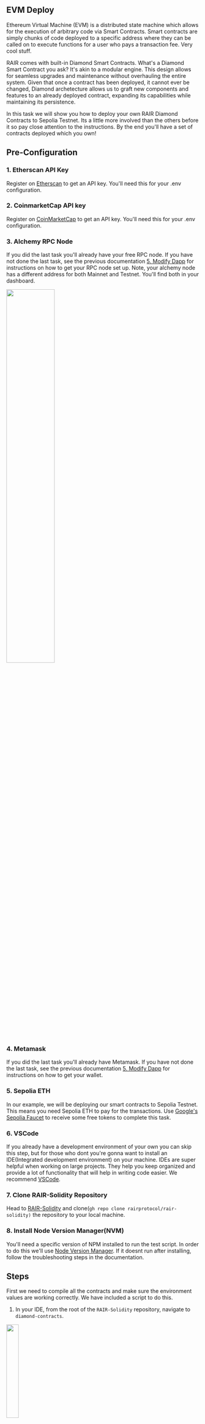 ## EVM Deploy
Ethereum Virtual Machine (EVM) is a distributed state machine which allows for the execution of arbitrary code via Smart Contracts. Smart contracts are simply chunks of code deployed to a specific address where they can be called on to execute functions for a user who pays a transaction fee. Very cool stuff.

RAIR comes with built-in Diamond Smart Contracts. What's a Diamond Smart Contract you ask? It's akin to a modular engine. This design allows for seamless upgrades and maintenance without overhauling the entire system. Given that once a contract has been deployed, it cannot ever be changed, Diamond archetecture allows us to graft new components and features to an already deployed contract, expanding its capabilities while maintaining its persistence.

In this task we will show you how to deploy your own RAIR Diamond Contracts to Sepolia Testnet. Its a little more involved than the others before it so pay close attention to the instructions. By the end you'll have a set of contracts deployed which you own! 

## Pre-Configuration
### 1. Etherscan API Key
Register on [Etherscan](https://etherscan.io/) to get an API key. You'll need this for your .env configuration.
### 2. CoinmarketCap API key
Register on [CoinMarketCap](https://coinmarketcap.com/) to get an API key. You'll need this for your .env configuration.
### 3. Alchemy RPC Node
If you did the last task you'll already have your free RPC node. If you have not done the last task, see the previous documentation [5. Modify Dapp](https://github.com/rairprotocol/dev-dapp-season1/blob/main/Season%201%20Tasks/5.%20Modify%20Dapp/README.md) for instructions on how to get your RPC node set up. Note, your alchemy node has a different address for both Mainnet and Testnet. You'll find both in your dashboard.

<img src="https://github.com/rairprotocol/dev-dapp-season1/blob/main/devdapp-assets/Season%201%20Tasks/6.%20EVM%20Deploy/1.png" width="50%"/>

### 4. Metamask
If you did the last task you'll already have Metamask. If you have not done the last task, see the previous documentation [5. Modify Dapp](https://github.com/rairprotocol/dev-dapp-season1/blob/main/Season%201%20Tasks/5.%20Modify%20Dapp/README.md) for instructions on how to get your wallet.
### 5. Sepolia ETH
In our example, we will be deploying our smart contracts to Sepolia Testnet. This means you need Sepolia ETH to pay for the transactions. Use [Google's Sepolia Faucet](https://cloud.google.com/application/web3/faucet/ethereum/sepolia) to receive some free tokens to complete this task.
### 6. VSCode
If you already have a development environment of your own you can skip this step, but for those who dont you're gonna want to install an IDE(Integrated development environment) on your machine. IDEs are super helpful when working on large projects. They help you keep organized and provide a lot of functionality that will help in writing code easier. We recommend [VSCode](https://code.visualstudio.com/).
### 7. Clone RAIR-Solidity Repository
Head to [RAIR-Solidity](https://github.com/rairprotocol/rair-solidity) and clone(```gh repo clone rairprotocol/rair-solidity)``` the repository to your local machine. 
### 8. Install Node Version Manager(NVM)
You'll need a specific version of NPM installed to run the test script. In order to do this we'll use [Node Version Manager](https://github.com/nvm-sh/nvm?tab=readme-ov-file#installing-and-updating). If it doesnt run after installing, follow the troubleshooting steps in the documentation.

## Steps
First we need to compile all the contracts and make sure the environment values are working correctly. We have included a script to do this. 
1. In your IDE, from the root of the ```RAIR-Solidity``` repository, navigate to ```diamond-contracts```.

<img src="https://github.com/rairprotocol/dev-dapp-season1/blob/main/devdapp-assets/Season%201%20Tasks/6.%20EVM%20Deploy/2.png" width="25%"/>

2. Run ```nvm use``` to read the ```.nvmrc``` file in the folder and install the appropriate Node version.

<img src="https://github.com/rairprotocol/dev-dapp-season1/blob/main/devdapp-assets/Season%201%20Tasks/6.%20EVM%20Deploy/3.png" width="25%"/>

3. Run ```npm i``` to install all the necessary packages.

<img src="https://github.com/rairprotocol/dev-dapp-season1/blob/main/devdapp-assets/Season%201%20Tasks/6.%20EVM%20Deploy/4.png" width="25%"/>

4. Locate and copy ```sample.env```. Rename the copy to ```.env```. 

<img src="https://github.com/rairprotocol/dev-dapp-season1/blob/main/devdapp-assets/Season%201%20Tasks/6.%20EVM%20Deploy/5.png" width="25%"/>

5. Open ```.env```. We will need to populate 4 values:
   - ```ETH_MAIN_RPC=``` Is the address of your Mainnet RPC Node. This is used for the test script and uses no fees.
   - ```SEPOLIA_RPC=``` Is the address of your Testnet RPC Node. We will deploy our contract to Sepolia Testnet since we can use a sepolia faucet to pay for the transaction fees.
   - ```ADDRESS_PRIVATE_KEY=``` Is the private key of the wallet which will deploy the contract. DO NOT share this private key with anyone for any reason. DO NOT commit code with your private keys exposed in plaintext. We will never ask you to send us your private key, and you should remove your private key permanentely from this file after completing the task.
   - ```ETHERSCAN_API_KEY=``` For verifying contract deployment.

<img src="https://github.com/rairprotocol/dev-dapp-season1/blob/main/devdapp-assets/Season%201%20Tasks/6.%20EVM%20Deploy/6.png" width="25%"/>

7. Save ```.env```
8. Locate ```hardhat.config.js```

<img src="https://github.com/rairprotocol/dev-dapp-season1/blob/main/devdapp-assets/Season%201%20Tasks/6.%20EVM%20Deploy/7.png" width="25%"/>

9. On line 43, change ```blockNumber``` to ```21876874```

<img src="https://github.com/rairprotocol/dev-dapp-season1/blob/main/devdapp-assets/Season%201%20Tasks/6.%20EVM%20Deploy/8.png" width="50%"/>

10. Scroll down to line 75. Comment out the block related to ```MINATO_RPC``` as this currently causes an error.

<img src="https://github.com/rairprotocol/dev-dapp-season1/blob/main/devdapp-assets/Season%201%20Tasks/6.%20EVM%20Deploy/9.png" width="25%"/>

11. Save ```hardhat.config.js```
12. Make sure you're in the ```/diamond-contracts``` folder. In the terminal, run the command ```npm run test```, this will compile all contracts and make sure the environment values are working correctly.

<img src="https://github.com/rairprotocol/dev-dapp-season1/blob/main/devdapp-assets/Season%201%20Tasks/6.%20EVM%20Deploy/10.png" width="25%"/>

If everything works out we can move on to the next step. Its ok if there are a few errors, but if there are hundreds or it doesnt compile you might want to go back and double-check the previous steps. Next we are going to deploy the contracts to Sepolia Testnet.

13. We need to modify ```ERC20.js``` in ```/diamond-contracts/deploy``` with the public key of our wallet. This will make us the owner of the contract and give us the permissions to mint new tokens on the contract should we wish.

<img src="https://github.com/rairprotocol/dev-dapp-season1/blob/main/devdapp-assets/Season%201%20Tasks/6.%20EVM%20Deploy/11.png" width="25%"/>

14. Uncomment line 13 and paste your public address between the quotes. Save the file.

<img src="https://github.com/rairprotocol/dev-dapp-season1/blob/main/devdapp-assets/Season%201%20Tasks/6.%20EVM%20Deploy/12.png" width="50%"/>

15. From ```/diamond-contracts``` run ```npx hardhat --network 0xaa36a7 deploy```. It will take some time to fully deploy all the contracts.

<img src="https://github.com/rairprotocol/dev-dapp-season1/blob/main/devdapp-assets/Season%201%20Tasks/6.%20EVM%20Deploy/13.png" width="50%"/>

16. You should eventually see all the contract addresses.

<img src="https://github.com/rairprotocol/dev-dapp-season1/blob/main/devdapp-assets/Season%201%20Tasks/6.%20EVM%20Deploy/14.png" width="50%"/>

Congratulations! You have deployed all the RAIR smart contracts to Sepolia Testnet. These are your contracts, you own them! Use these contracts to test transactions on your own Dapp so long as you have SepoliaETH in your wallet. When you are ready for a mainnet deployment you can deploy a new set of contracts on any EVM-compatable blockchain you wish. 

To round things out we just need to create a new issue:

17. Navigate to the [Issues](https://github.com/rairprotocol/dev-dapp-season1/issues) tab in the dev-dapp-season1 repository
18. Click "New Issue" (the green button).
19. Add a title to your issue. In this case your title should read "EVM Deploy"
20. Copy-paste the text below and add the [Sepolia Etherscan](https://sepolia.etherscan.io) link of your deployed ```RAIR20``` contract.

<img src="https://github.com/rairprotocol/dev-dapp-season1/blob/main/devdapp-assets/Season%201%20Tasks/6.%20EVM%20Deploy/15.png" width="50%"/>
<img src="https://github.com/rairprotocol/dev-dapp-season1/blob/main/devdapp-assets/Season%201%20Tasks/6.%20EVM%20Deploy/16.png" width="50%"/>

```
My RAIR20 Etherscan link is https://sepolia.etherscan.io/address/[0xAddress].
```
6. Click "Create" (the green button)

Upon completion, your task will be validated and if it is correct, you will be assigned the "EVM Deploy" label. If there is an issue, you will see the "Unresolved" label, this means there is a problem that needs to be corrected. Edit your issue and follow the guidelines more closely until you receive your "EVM Deploy" label. Do not create multiple issues for the same task. If you dont see your issue, it means it has been validated and closed. Verify this by setting the sort settings to show closed issues.

Congratulations! Continue with the next task to earn levels and climb the leaderboard to earn your share of the rewards!

## Recommended Reading 
[Juan's Hardhat Guide for Deploying Smart Contracts](https://github.com/rairprotocol/rair-solidity/blob/main/GUIDE.MD)\
[Ethereum Virtual Machine (EVM)](https://ethereum.org/en/developers/docs/evm/)

## Labels
Label Awarded: "EVM Deploy"\
Sponsor: None
